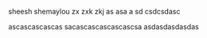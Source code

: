 sheesh
shemaylou
zx zxk zkj  as asa a
sd
csdcsdasc

ascascascascas
sacascascascascascsa
asdasdasdasdas
